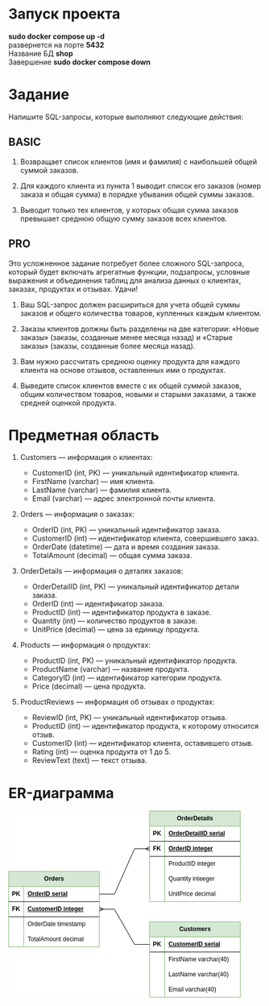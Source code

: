 # Запуск проекта
**sudo docker compose up -d** <br>
развернется на порте **5432** <br>
Название БД **shop** <br>
Завершение **sudo docker compose down**


# Задание 
Напишите SQL-запросы, которые выполняют следующие действия:
## BASIC
1. Возвращает список клиентов (имя и фамилия) с наибольшей общей суммой заказов.

2. Для каждого клиента из пункта 1 выводит список его заказов (номер заказа и общая сумма) в порядке убывания общей суммы заказов.

3. Выводит только тех клиентов, у которых общая сумма заказов превышает среднюю общую сумму заказов всех клиентов.

## PRO
Это усложненное задание потребует более сложного SQL-запроса, который будет включать агрегатные функции, подзапросы, условные выражения и объединения таблиц для анализа данных о клиентах, заказах, продуктах и отзывах. Удачи! <br>

1. Ваш SQL-запрос должен расшириться для учета общей суммы заказов и общего количества товаров, купленных каждым клиентом.

2. Заказы клиентов должны быть разделены на две категории: «Новые заказы» (заказы, созданные менее месяца назад) и «Старые заказы» (заказы, созданные более месяца назад).

3. Вам нужно рассчитать среднюю оценку продукта для каждого клиента на основе отзывов, оставленных ими о продуктах.

4. Выведите список клиентов вместе с их общей суммой заказов, общим количеством товаров, новыми и старыми заказами, а также средней оценкой продукта.


# Предметная область
1. Customers — информация о клиентах:
   - CustomerID (int, PK) — уникальный идентификатор клиента.
   - FirstName (varchar) — имя клиента.
   - LastName (varchar) — фамилия клиента.
   - Email (varchar) — адрес электронной почты клиента.

2. Orders — информация о заказах:
   - OrderID (int, PK) — уникальный идентификатор заказа.
   - CustomerID (int) — идентификатор клиента, совершившего заказ.
   - OrderDate (datetime) — дата и время создания заказа.
   - TotalAmount (decimal) — общая сумма заказа.

3. OrderDetails — информация о деталях заказов:
    - OrderDetailID (int, PK) — уникальный идентификатор детали заказа.
    - OrderID (int) — идентификатор заказа.
    - ProductID (int) — идентификатор продукта в заказе.
    - Quantity (int) — количество продуктов в заказе.
    - UnitPrice (decimal) — цена за единицу продукта.

4. Products — информация о продуктах:
    - ProductID (int, PK) — уникальный идентификатор продукта.
    - ProductName (varchar) — название продукта.
    - CategoryID (int) — идентификатор категории продукта.
    - Price (decimal) — цена продукта.

5. ProductReviews — информация об отзывах о продуктах:
    - ReviewID (int, PK) — уникальный идентификатор отзыва.
    - ProductID (int) — идентификатор продукта, к которому относится отзыв.
    - CustomerID (int) — идентификатор клиента, оставившего отзыв.
    - Rating (int) — оценка продукта от 1 до 5.
    - ReviewText (text) — текст отзыва.

# ER-диаграмма
![er diagramm](/2_3_homework/er-diagram/er-shop-diagram.drawio.png)


